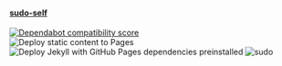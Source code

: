 #### <a href="https://sudo-self.github.io/sudo-self">sudo-self</a><br>
[![Dependabot compatibility score](https://dependabot-badges.githubapp.com/badges/compatibility_score?dependency-name=@babel/traverse&package-manager=npm_and_yarn&previous-version=7.22.5&new-version=7.23.2)](https://docs.github.com/en/github/managing-security-vulnerabilities/about-dependabot-security-updates#about-compatibility-scores)<br>
![Deploy static content to Pages](https://github.com/sudo-self/sudo-self/actions/workflows/static.yml/badge.svg)
![Deploy Jekyll with GitHub Pages dependencies preinstalled](https://github.com/sudo-self/sudo-self.github.io/actions/workflows/jekyll-gh-pages.yml/badge.svg)
![sudo](https://github.com/sudo-self/sudo-self/assets/119916323/1a759590-b554-4ce3-88a1-4fe5f278b915)<br>

